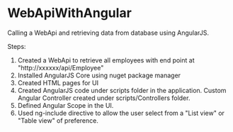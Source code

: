 # WebApiWithAngular
Calling a WebApi and retrieving data from database using AngularJS.

Steps:
1. Created a WebApi to retrieve all employees with end point at "http://xxxxxx/api/Employee"
2. Installed AngularJS Core using nuget package manager
3. Created HTML pages for UI
4. Created AngularJS code under scripts folder in the application. Custom Angular Controller created under scripts/Controllers folder.
5. Defined Angular Scope in the UI.
6. Used ng-include directive to allow the user select from a "List view" or "Table view" of preference.
